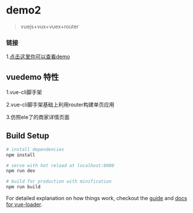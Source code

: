 # demo2

> vuejs+vux+vuex+router

### 链接
1.[点击这里你可以查看demo](https://gzzhuqinglian.github.io/eledemo/#/index)

vuedemo 特性
-----------------------------------

1.vue-cli脚手架

2.vue-cli脚手架基础上利用router构建单页应用

3.仿照ele了的商家详情页面


## Build Setup

``` bash
# install dependencies
npm install

# serve with hot reload at localhost:8080
npm run dev

# build for production with minification
npm run build
```

For detailed explanation on how things work, checkout the [guide](http://vuejs-templates.github.io/webpack/) and [docs for vue-loader](http://vuejs.github.io/vue-loader).
